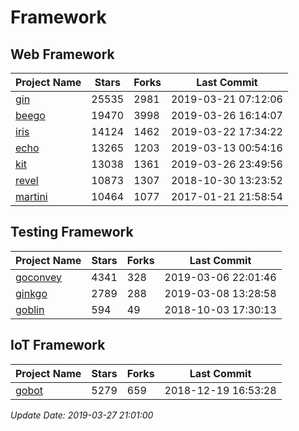 # Framework

## Web Framework

| Project Name | Stars | Forks | Last Commit |
| ------------ | ----- | ----- | ----------- |
| [gin](https://github.com/gin-gonic/gin) | 25535 | 2981 | 2019-03-21 07:12:06 |
| [beego](https://github.com/astaxie/beego) | 19470 | 3998 | 2019-03-26 16:14:07 |
| [iris](https://github.com/kataras/iris) | 14124 | 1462 | 2019-03-22 17:34:22 |
| [echo](https://github.com/labstack/echo) | 13265 | 1203 | 2019-03-13 00:54:16 |
| [kit](https://github.com/go-kit/kit) | 13038 | 1361 | 2019-03-26 23:49:56 |
| [revel](https://github.com/revel/revel) | 10873 | 1307 | 2018-10-30 13:23:52 |
| [martini](https://github.com/go-martini/martini) | 10464 | 1077 | 2017-01-21 21:58:54 |

## Testing Framework

| Project Name | Stars | Forks | Last Commit |
| ------------ | ----- | ----- | ----------- |
| [goconvey](https://github.com/smartystreets/goconvey) | 4341 | 328 | 2019-03-06 22:01:46 |
| [ginkgo](https://github.com/onsi/ginkgo) | 2789 | 288 | 2019-03-08 13:28:58 |
| [goblin](https://github.com/franela/goblin) | 594 | 49 | 2018-10-03 17:30:13 |

## IoT Framework

| Project Name | Stars | Forks | Last Commit |
| ------------ | ----- | ----- | ----------- |
| [gobot](https://github.com/hybridgroup/gobot) | 5279 | 659 | 2018-12-19 16:53:28 |

*Update Date: 2019-03-27 21:01:00*